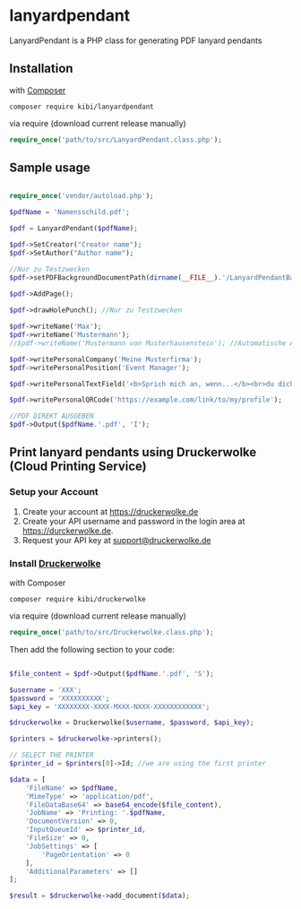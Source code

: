 # lanyardpendant
LanyardPendant is a PHP class for generating PDF lanyard pendants

## Installation 

with [Composer](https://packagist.org/packages/kibi/lanyardpendant)

```composer require kibi/lanyardpendant```


via require (download current release manually)

```php
require_once('path/to/src/LanyardPendant.class.php');
```

## Sample usage

```php

require_once('vendor/autoload.php');

$pdfName = 'Namensschild.pdf';

$pdf = LanyardPendant($pdfName);

$pdf->SetCreator("Creator name");
$pdf->SetAuthor("Author name");

//Nur zu Testzwecken
$pdf->setPDFBackgroundDocumentPath(dirname(__FILE__).'/LanyardPendantBackground-sample.pdf'); 
	
$pdf->AddPage();

$pdf->drawHolePunch(); //Nur zu Testzwecken

$pdf->writeName('Max');
$pdf->writeName('Mustermann');
//$pdf->writeName('Mustermann von Musterhausenstein'); //Automatische Anpassung der Schriftgröße an Textlänge (-> Immer nur eine Zeile)

$pdf->writePersonalCompany('Meine Musterfirma');
$pdf->writePersonalPosition('Event Manager');

$pdf->writePersonalTextField('<b>Sprich mich an, wenn...</b><br>du dich für Co-Workingspaces, Events, Hackathons & Networking interessierst');

$pdf->writePersonalQRCode('https://example.com/link/to/my/profile');

//PDF DIREKT AUSGEBEN
$pdf->Output($pdfName.'.pdf', 'I');

```

## Print lanyard pendants using Druckerwolke (Cloud Printing Service)

### Setup your Account 
1. Create your account at https://druckerwolke.de 
2. Create your API username and password in the login area at https://durckerwolke.de.
3. Request your API key at support@druckerwolke.de

### Install [Druckerwolke](https://github.com/paulkirchbichler/druckerwolke) 
with Composer

```composer require kibi/druckerwolke```

via require (download current release manually)

```php
require_once('path/to/src/Druckerwolke.class.php');
```
Then add the following section to your code:

```php

$file_content = $pdf->Output($pdfName.'.pdf', 'S');

$username = 'XXX';
$password = 'XXXXXXXXXX';
$api_key = 'XXXXXXXX-XXXX-MXXX-NXXX-XXXXXXXXXXXX';

$druckerwolke = Druckerwolke($username, $password, $api_key);

$printers = $druckerwolke->printers();

// SELECT THE PRINTER
$printer_id = $printers[0]->Id; //we are using the first printer

$data = [
	'FileName' => $pdfName,
	'MimeType' => 'application/pdf',
	'FileDataBase64' => base64_encode($file_content),
	'JobName' => 'Printing: '.$pdfName,
	'DocumentVersion' => 0,
	'InputQueueId' => $printer_id,
	'FileSize' => 0,
	'JobSettings' => [
		'PageOrientation' => 0
	],
	'AdditionalParameters' => []
];

$result = $druckerwolke->add_document($data);

```


